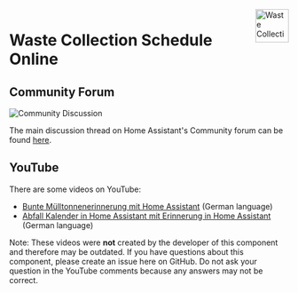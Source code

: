 <!--
Github Markdown reference: https://docs.github.com/en/get-started/writing-on-github/getting-started-with-writing-and-formatting-on-github
-->

<!-- place the logo top-right of the page-->
<img src="/images/icon.png" alt="Waste Collection Schedule logo" title="Waste Collection Schedule" align="right" height="60" />

<!-- The main page heading -->
# Waste Collection Schedule Online 

<!--  The page content -->
## Community Forum
![Community Discussion](https://img.shields.io/badge/Home%20Assistant%20Community-Discussion-orange)

The main discussion thread on Home Assistant's Community forum can be found [here](https://community.home-assistant.io/t/waste-collection-schedule-framework/186492).


##  YouTube
There are some videos on YouTube:

- [Bunte Mülltonnenerinnerung mit Home Assistant](https://youtu.be/MzQgARDvRww) (German language)
- [Abfall Kalender in Home Assistant mit Erinnerung in Home Assistant](https://youtu.be/aCKLKGYiA7w) (German language)

Note: These videos were **not** created by the developer of this component and therefore may be outdated. If you have questions about this component, please create an issue here on GitHub. Do not ask your question in the YouTube comments because any answers may not be correct.
